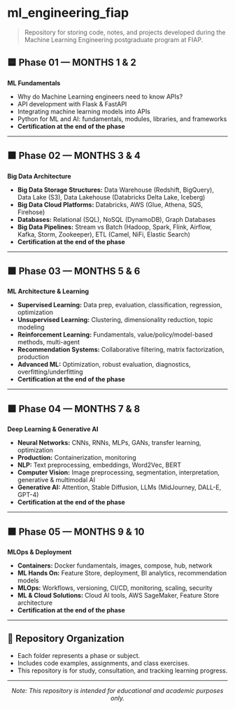 # **ml_engineering_fiap**
> Repository for storing code, notes, and projects developed during the Machine Learning Engineering postgraduate program at FIAP.

## 🟦 Phase 01 — MONTHS 1 & 2  
**ML Fundamentals**
- Why do Machine Learning engineers need to know APIs?
- API development with Flask & FastAPI
- Integrating machine learning models into APIs
- Python for ML and AI: fundamentals, modules, libraries, and frameworks
- **Certification at the end of the phase**

---

## 🟧 Phase 02 — MONTHS 3 & 4  
**Big Data Architecture**
- **Big Data Storage Structures:** Data Warehouse (Redshift, BigQuery), Data Lake (S3), Data Lakehouse (Databricks Delta Lake, Iceberg)
- **Big Data Cloud Platforms:** Databricks, AWS (Glue, Athena, SQS, Firehose)
- **Databases:** Relational (SQL), NoSQL (DynamoDB), Graph Databases
- **Big Data Pipelines:** Stream vs Batch (Hadoop, Spark, Flink, Airflow, Kafka, Storm, Zookeeper), ETL (Camel, NiFi, Elastic Search)
- **Certification at the end of the phase**

---

## 🟩 Phase 03 — MONTHS 5 & 6  
**ML Architecture & Learning**
- **Supervised Learning:** Data prep, evaluation, classification, regression, optimization
- **Unsupervised Learning:** Clustering, dimensionality reduction, topic modeling
- **Reinforcement Learning:** Fundamentals, value/policy/model-based methods, multi-agent
- **Recommendation Systems:** Collaborative filtering, matrix factorization, production
- **Advanced ML:** Optimization, robust evaluation, diagnostics, overfitting/underfitting
- **Certification at the end of the phase**

---

## 🟪 Phase 04 — MONTHS 7 & 8  
**Deep Learning & Generative AI**
- **Neural Networks:** CNNs, RNNs, MLPs, GANs, transfer learning, optimization
- **Production:** Containerization, monitoring
- **NLP:** Text preprocessing, embeddings, Word2Vec, BERT
- **Computer Vision:** Image preprocessing, segmentation, interpretation, generative & multimodal AI
- **Generative AI:** Attention, Stable Diffusion, LLMs (MidJourney, DALL-E, GPT-4)
- **Certification at the end of the phase**

---

## 🟫 Phase 05 — MONTHS 9 & 10  
**MLOps & Deployment**
- **Containers:** Docker fundamentals, images, compose, hub, network
- **ML Hands On:** Feature Store, deployment, BI analytics, recommendation models
- **MLOps:** Workflows, versioning, CI/CD, monitoring, scaling, security
- **ML & Cloud Solutions:** Cloud AI tools, AWS SageMaker, Feature Store architecture
- **Certification at the end of the phase**

---

## 📂 Repository Organization

- Each folder represents a phase or subject.
- Includes code examples, assignments, and class exercises.
- This repository is for study, consultation, and tracking learning progress.

---

<div align="center">

*Note: This repository is intended for educational and academic purposes only.*

</div>
